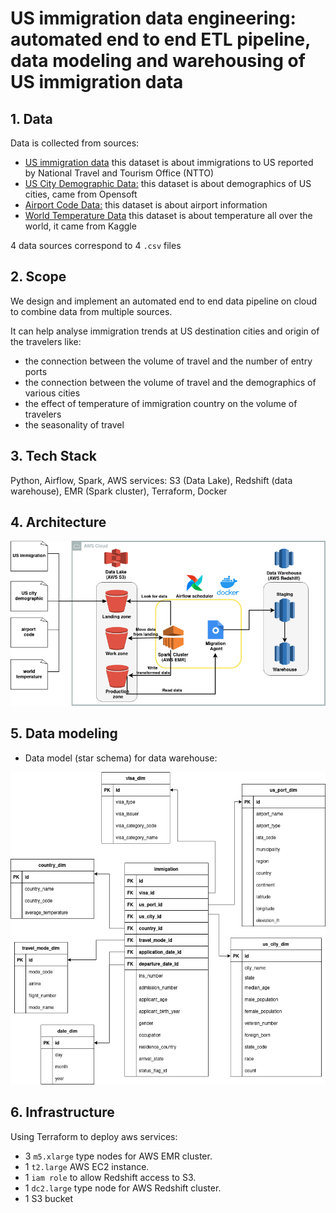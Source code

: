 # US immigration data engineering: automated end to end ETL pipeline, data modeling and warehousing of US immigration data 


## 1. Data
Data is collected from sources:

- [US immigration data](https://www.trade.gov/national-travel-and-tourism-office) this dataset is about immigrations to US reported by National Travel and Tourism Office (NTTO) 
- [US City Demographic Data:](https://public.opendatasoft.com/explore/dataset/us-cities-demographics/export/) this dataset is about  demographics of US cities, came from Opensoft
- [Airport Code Data:](https://datahub.io/core/airport-codes#data) this dataset is about airport information
- [World Temperature Data](https://www.kaggle.com/datasets/berkeleyearth/climate-change-earth-surface-temperature-data) this dataset is about temperature all over the world, it came from Kaggle

4 data sources correspond to 4 `.csv` files

## 2. Scope
We design and implement an automated end to end data pipeline on cloud to combine  data from multiple sources. 

It can help analyse immigration trends at US destination cities and origin of the travelers like:
- the connection between the volume of travel and the number of entry ports 
- the connection between the volume of travel and the demographics of various cities
- the effect of temperature of immigration country on the volume of travelers
- the seasonality of travel

## 3. Tech Stack
 Python, Airflow, Spark, AWS services: S3 (Data Lake), Redshift (data warehouse), EMR (Spark cluster), Terraform, Docker

## 4. Architecture 
<img src = assets/architecture.png alt = "Airflow conceptual view" width="600">

## 5. Data modeling
- Data model (star schema) for data warehouse:
<img src=assets/datawarehouse_design.png alt="Star schema" width="600" height="500">

<!-- <br> <br>
- Airflow workflow:
<img src=assets/airflow_workflow.png alt="Star schema" width="600"> -->
 
<!-- ## 5. Result visualization
- Revenue by month:
<img src=assets/revenue_by_month.png alt="Revenue by month" width="600">

<br> <br>
- Brand popularity:
<img src=assets/brand_popularity.png alt="Brand popularity" width="600"> -->
  
## 6. Infrastructure
Using Terraform to deploy aws services:

- 3 `m5.xlarge` type nodes for AWS EMR cluster.
- 1 `t2.large` AWS EC2 instance.
- 1 `iam role` to allow Redshift access to S3.
- 1 `dc2.large` type node for AWS Redshift cluster.
- 1 S3 bucket 





  

